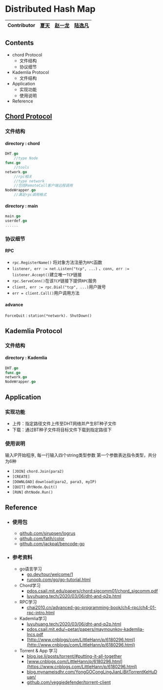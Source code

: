 # Distributed Hash Map
|Contributor|[夏天](https://github.com/Rainy-Memory)|[赵一龙](http://github.com/happierpig)|[陆逸凡](https://github.com/dancingDora/DHT-2022)|
|:---:|:---:|:---:|:---:|
## Contents
* chord Protocol
    * 文件结构
    * 协议细节
* Kademlia Protocol
    * 文件结构
* Application
    * 实现功能
    * 使用说明
* Reference
## [Chord Protocol](https://github.com/dancingDora/DHT-2022/tree/main/src/chord)
### 文件结构
#### directory : chord
```go
DHT.go 
    //type Node
func.go
    //tools
network.go
    //rpc相关
    //type network
    //包括RemoteCall客户端远程调用
NodeWrapper.go
    //满足rpc调用格式
```
#### directory : main
```go
main.go
userdef.go
......
```
### 协议细节
#### RPC
* `rpc.RegisterName()` 将对象方法注册为`RPC`函数
* `listener, err := net.Listen("tcp", ...)` 、`conn, err := listener.Accept()`建立唯一`TCP`链接
* `rpc.ServeConn()`在该`TCP`链接下提供`RPC`服务
* `client, err := rpc.Dial("tcp", ...)`用户拨号
* `err = client.Call()`用户调用方法
#### advance
`ForceQuit` : `station(*network). ShutDown()`
## Kademlia Protocol
### 文件结构
#### directory : Kademlia
```go
DHT.go
func.go
network.go
NodeWrapper.go
```
## Application
### 实现功能
* 上传：指定路径文件上传至DHT网络并产生BT种子文件
* 下载：通过BT种子文件将目标文件下载到指定路径下
### 使用说明
输入IP开始程序, 每一行输入四个string类型参数
第一个参数表达指令类型，共分为6种
*  `[JOIN]` `chord.Join(para2)`
*  `[CREATE]`
*  `[DOWNLOAD]` `download(para2, para3, myIP)`
*  `[QUIT]` `dhtNode.Quit()`
*  `[RUN]` `dhtNode.Run()`
## Reference
*   ### 使用包
    *   [github.com/sirupsen/logrus](https://github.com/sirupsen/logrus)
    *   [github.com/fatih/color](https://github.com/fatih/color)
    *   [github.com/jackpal/bencode-go](https://github.com/jackpal/bencode-go)
*   ### 参考资料
    * go语言学习
        * [go.dev/tour/welcome/1](https://go.dev/tour/welcome/1)
        * [runoob.com/go/go-tutorial.html](https://www.runoob.com/go/go-tutorial.html)
    * Chord学习
        * [pdos.csail.mit.edu/papers/chord:sigcomm01/chord_sigcomm.pdf](https://pdos.csail.mit.edu/papers/chord:sigcomm01/chord_sigcomm.pdf)
        * [luyuhuang.tech/2020/03/06/dht-and-p2p.html](https://luyuhuang.tech/2020/03/06/dht-and-p2p.html)
    * RPC学习
        * [chai2010.cn/advanced-go-programming-book/ch4-rpc/ch4-01-rpc-intro.html](https://chai2010.cn/advanced-go-programming-book/ch4-rpc/ch4-01-rpc-intro.html)
    * Kademlia学习
        *  [luyuhuang.tech/2020/03/06/dht-and-p2p.html](https://luyuhuang.tech/2020/03/06/dht-and-p2p.html)
        *  [pdos.csail.mit.edu/~petar/papers/maymounkov-kademlia-lncs.pdf](https://pdos.csail.mit.edu/~petar/papers/maymounkov-kademlia-lncs.pdf)
        *  [http://www.cnblogs/com/LittleHann/p/6180296.html](http://www.cnblogs/com/LittleHann/p/6180296.html)
    * Torrent & App 学习
        *  [blog.jse.li/posts/torrent/#putting-it-all-together](https://blog.jse.li/posts/torrent/#putting-it-all-together)
        *  [www.cnblogs.com/LittleHann/p/6180296.html](https://www.cnblogs.com/LittleHann/p/6180296.html)
        *  [blog.mynameisdhr.com/YongGOCongLingJianLiBitTorrentKeHuDuan/](https://blog.mynameisdhr.com/YongGOCongLingJianLiBitTorrentKeHuDuan/)
        *  [github.com/veggiedefender/torrent-client](https://github.com/veggiedefender/torrent-client)